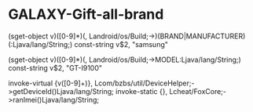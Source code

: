 # GALAXY-Gift-all-brand

(sget-object v)([0-9]*)(, Landroid/os/Build;->)(BRAND|MANUFACTURER)(:Ljava/lang/String;)
const-string v$2, "samsung"

(sget-object v)([0-9]*)(, Landroid/os/Build;->MODEL:Ljava/lang/String;)
const-string v$2, "GT-I9100"

invoke-virtual \{v([0-9]+)\}, Lcom/bzbs/util/DeviceHelper;->getDeviceId\(\)Ljava/lang/String;
invoke-static {}, Lcheat/FoxCore;->ranImei\(\)Ljava/lang/String;